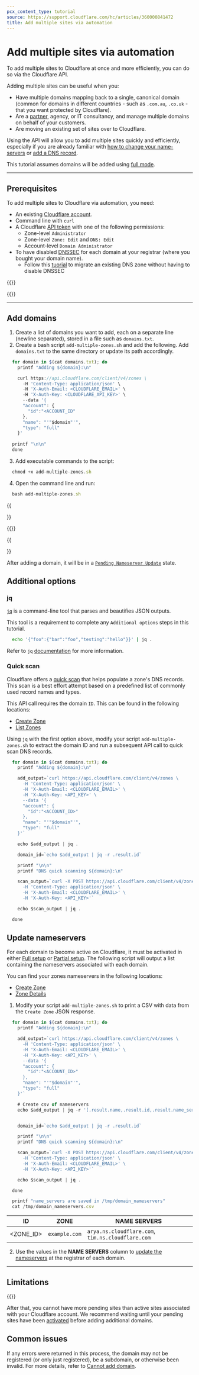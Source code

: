 ```yaml
---
pcx_content_type: tutorial
source: https://support.cloudflare.com/hc/articles/360000841472
title: Add multiple sites via automation
---
```


# Add multiple sites via automation

To add multiple sites to Cloudflare at once and more efficiently, you can do so via the Cloudflare API.

Adding multiple sites can be useful when you:

- Have multiple domains mapping back to a single, canonical domain (common for domains in different countries - such as `.com.au`, `.co.uk` - that you want protected by Cloudflare).
- Are a [partner](https://www.cloudflare.com/partners/), agency, or IT consultancy, and manage multiple domains on behalf of your customers.
- Are moving an existing set of sites over to Cloudflare.

Using the API will allow you to add multiple sites quickly and efficiently, especially if you are already familiar with [how to change your name-servers](/dns/zone-setups/full-setup/setup/) or [add a DNS record](/dns/manage-dns-records/how-to/create-dns-records/).

This tutorial assumes domains will be added using [full mode](/dns/zone-setups/full-setup/). 
___

## Prerequisites

To add multiple sites to Cloudflare via automation, you need:

- An existing [Cloudflare account](/fundamentals/setup/account/create-account/).
- Command line with `curl`
- A Cloudflare [API token](/fundamentals/api/get-started/create-token/) with one of the following permissions:
  - Zone-level `Administrator`
  - Zone-level `Zone: Edit` and `DNS: Edit`
  - Account-level `Domain Administrator`
- To have disabled [DNSSEC](/dns/concepts/#dnssec) for each domain at your registrar (where you bought your domain name). 
  - Follow this [tuorial](/dns/dnssec/dnssec-active-migration/) to migrate an existing DNS zone without having to disable DNSSEC
  
{{<render file="_dnssec-providers.md" productFolder="dns">}}

{{<render file="_dnssec-enabled-migration.md" productFolder="dns">}}


___

## Add domains

1. Create a list of domains you want to add, each on a separate line (newline separated), stored in a file such as `domains.txt`.
2. Create a bash script `add-multiple-zones.sh` and add the following. Add `domains.txt` to the same directory or update its path accordingly. 
```js
  for domain in $(cat domains.txt); do
    printf "Adding ${domain}:\n"

    curl https://api.cloudflare.com/client/v4/zones \
      -H 'Content-Type: application/json' \
      -H 'X-Auth-Email: <CLOUDFLARE_EMAIL>' \
      -H 'X-Auth-Key: <CLOUDFLARE_API_KEY>' \
      --data '{
      "account": {
        "id":"<ACCOUNT_ID" 
      },
      "name": "'"$domain"'",
      "type": "full"
    }'
  
  printf "\n\n"
  done
```

3. Add executable commands to the script:
```js
  chmod +x add-multiple-zones.sh
```

4. Open the command line and run:
```js
  bash add-multiple-zones.sh
```

{{<Aside type="warning">}}

{{<render file="_automation-number-limitations.md">}}

{{</Aside>}}

After adding a domain, it will be in a [`Pending Nameserver Update`](/dns/zone-setups/reference/domain-status/) state. 

## Additional options

### jq

[`jq`](https://jqlang.github.io/jq/) is a command-line tool that parses and beautifies JSON outputs. 

This tool is a requirement to complete any `Additional options` steps in this tutorial.

```sh
  echo '{"foo":{"bar":"foo","testing":"hello"}}' | jq .
```

Refer to `jq` [documentation](https://jqlang.github.io/jq/manual/#basic-filters) for more information.

### Quick scan

Cloudflare offers a [quick scan](/dns/zone-setups/reference/dns-quick-scan/) that helps populate a zone's DNS records. This scan is a best effort attempt based on a predefined list of commonly used record names and types.

This API call requires the domain `ID`. This can be found in the following locations:
- [Create Zone](/api/operations/zones-post#Request)
- [List Zones](/api/operations/zones-get)

Using `jq` with the first option above, modify your script `add-multiple-zones.sh` to extract the domain ID and run a subsequent API call to quick scan DNS records.

```js
  for domain in $(cat domains.txt); do
    printf "Adding ${domain}:\n"

    add_output=`curl https://api.cloudflare.com/client/v4/zones \
      -H 'Content-Type: application/json' \
      -H 'X-Auth-Email: <CLOUDFLARE_EMAIL>' \
      -H 'X-Auth-Key: <API_KEY>' \
      --data '{
      "account": {
        "id":"<ACCOUNT_ID>" 
      },
      "name": "'"$domain"'",
      "type": "full"
    }'`

    echo $add_output | jq .

    domain_id=`echo $add_output | jq -r .result.id`

    printf "\n\n"
    printf "DNS quick scanning ${domain}:\n"

    scan_output=`curl -X POST https://api.cloudflare.com/client/v4/zones/$domain_id/dns_records/scan \
      -H 'Content-Type: application/json' \
      -H 'X-Auth-Email: <CLOUDFLARE_EMAIL>' \
      -H 'X-Auth-Key: <API_KEY>'`

    echo $scan_output | jq .

  done
```

## Update nameservers

For each domain to become active on Cloudflare, it must be activated in either [Full setup](/dns/zone-setups/full-setup/setup/) or [Partial setup](/dns/zone-setups/partial-setup/setup/). The following script will output a list containing the nameservers associated with each domain.

You can find your zones nameservers in the following locations:
- [Create Zone](/api/operations/zones-post#Request)
- [Zone Details](/api/operations/zones-0-get) 

1. Modify your script `add-multiple-zones.sh` to print a CSV with data from the `Create Zone` JSON response.

```js
  for domain in $(cat domains.txt); do
    printf "Adding ${domain}:\n"

    add_output=`curl https://api.cloudflare.com/client/v4/zones \
      -H 'Content-Type: application/json' \
      -H 'X-Auth-Email: <CLOUDFLARE_EMAIL>' \
      -H 'X-Auth-Key: <API_KEY>' \
      --data '{
      "account": {
        "id":"<ACCOUNT_ID>" 
      },
      "name": "'"$domain"'",
      "type": "full"
    }'`

    # Create csv of nameservers  
    echo $add_output | jq -r '[.result.name,.result.id,.result.name_servers[]] | @csv' >> /tmp/domain_nameservers.csv


    domain_id=`echo $add_output | jq -r .result.id`

    printf "\n\n"
    printf "DNS quick scanning ${domain}:\n"

    scan_output=`curl -X POST https://api.cloudflare.com/client/v4/zones/$domain_id/dns_records/scan \
      -H 'Content-Type: application/json' \
      -H 'X-Auth-Email: <CLOUDFLARE_EMAIL>' \
      -H 'X-Auth-Key: <API_KEY>'`

    echo $scan_output | jq .

  done

  printf "name_servers are saved in /tmp/domain_nameservers"
  cat /tmp/domain_nameservers.csv
```

  | ID | ZONE | NAME SERVERS | 
  | --- | --- | --- |
  | <ZONE_ID> | `example.com` | `arya.ns.cloudflare.com`, `tim.ns.cloudflare.com` |



2. Use the values in the **NAME SERVERS** column to [update the nameservers](/dns/zone-setups/full-setup/setup/#update-your-registrar) at the registrar of each domain.

___

## Limitations

{{<render file="_automation-number-limitations.md">}}
<br/>

After that, you cannot have more pending sites than active sites associated with your Cloudflare account. We recommend waiting until your pending sites have been [activated](/dns/zone-setups/reference/domain-status/) before adding additional domains.

## Common issues

If any errors were returned in this process, the domain may not be registered (or only just registered), be a subdomain, or otherwise been invalid. For more details, refer to [Cannot add domain](/dns/zone-setups/troubleshooting/cannot-add-domain/).